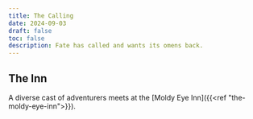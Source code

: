 ```yaml
---
title: The Calling
date: 2024-09-03
draft: false
toc: false
description: Fate has called and wants its omens back.
---
```


## The Inn

A diverse cast of adventurers meets at the [Moldy Eye Inn]({{<ref "the-moldy-eye-inn">}}). 
